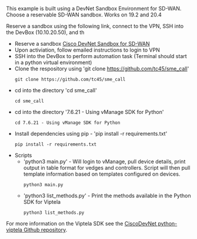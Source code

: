 This example is built using a DevNet Sandbox Environment for SD-WAN.  Choose a reservable SD-WAN sandbox.  Works on 19.2 and 20.4

Reserve a sandbox using the following link, connect to the VPN, SSH into the DevBox (10.10.20.50), and th


- Reserve a sandbox [Cisco DevNet Sandbox for SD-WAN](https://devnetsandbox.cisco.com/RM/Topology)
- Upon activiation, follow emailed instructions to login to VPN
- SSH into the DevBox to perform automation task (Terminal should start in a python virtual environment)
- Clone the respository using 'git clone https://github.com/tc45/sme_call'
    ```
    git clone https://github.com/tc45/sme_call
    ```
- cd into the directory 'cd sme_call'
    ```
    cd sme_call
    ```
- cd into the directory '7.6.21 - Using vManage SDK for Python'
    ```
    cd 7.6.21 - Using vManage SDK for Python
    ```
- Install dependencies using pip - 'pip install -r requirements.txt'
    ```
    pip install -r requirements.txt
    ```
- Scripts
   - 'python3 main.py' - Will login to vManage, pull device details, print output in table format for vedges and controllers.  Script will then pull template information based on templates configured on devices.
        ```
        python3 main.py
        ```
   - 'python3 list_methods.py' - Print the methods available in the Python SDK for Viptela
        ```
        python3 list_methods.py
        ```
   
For more information on the  Viptela SDK see the [CiscoDevNet python-viptela Github repository](https://github.com/CiscoDevNet/python-viptela).

